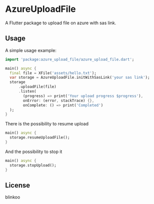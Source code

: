 # AzureUploadFile

A Flutter package to upload file on azure with sas link.

## Usage

A simple usage example:

```dart
import 'package:azure_upload_file/azure_upload_file.dart';

main() async {
  final file = XFile('assets/hello.txt');
  var storage = AzureUploadFile.initWithSasLink('your sas link');
  storage
      .uploadFile(file)
      .listen(
        (progress) => print('Your upload progress $progress'),
        onError: (error, stackTrace) {},
        onComplete: () => print('Completed')
  );
}
```

There is the possibility to resume upload

```dart
main() async {
  storage.resumeUploadFile();
}
```

And the possibility to stop it

```dart
main() async {
  storage.stopUpload();
}
```


## License

blinkoo
